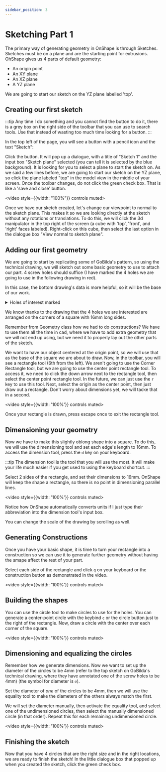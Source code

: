 ```yaml
---
sidebar_position: 3
---
```


# Sketching Part 1

The primary way of generating geometry in OnShape is through Sketches. Sketches must be on a plane and are the starting point for extrusions. OhShape gives us 4 parts of default geometry:

- An origin point
- An XY plane
- An XZ plane
- A YZ plane

We are going to start our sketch on the YZ plane labelled 'top'.

## Creating our first sketch

:::tip
Any time I do something and you cannot find the button to do it, there is a grey box on the right side of the toolbar that you can use to search tools. Use that instead of wasting too much time looking for a button.
:::

In the top left of the page, you will see a button with a pencil icon and the text "Sketch":

Click the button. It will pop up a dialogue, with a title of "Sketch 1" and the input box "Sketch plane" selected (you can tell it is selected by the blue background). It is looking for you to select a plane to start the sketch on. As we said a few lines before, we are going to start our sketch on the YZ plane, so click the plane labeled "top" in the model view in the middle of your screen. Once the toolbar changes, do not click the green check box. That is like a 'save and close' button.

<video style={{width: "100%"}} controls muted>

  <source src="/img/onshape/create+select-sketch.mp4" type="video/mp4" />
</video>

Once we have our sketch created, let's change our viewpoint to normal to the sketch plane. This makes it so we are looking directly at the sketch without any rotations or translations. To do this, we will click the 3d manipulator in the top right of the screen (a cube with 'top', 'front', and 'right' faces labeled). Right-click on this cube, then select the last option in the dialogue box "View normal to sketch plane".

## Adding our first geometry

We are going to start by replicating some of GoBilda's pattern, so using the technical drawing, we will sketch out some basic geometry to use to attach our part. 4 screw holes should suffice (I have marked the 4 holes we are going to use in the following drawing in red).

In this case, the bottom drawing's data is more helpful, so it will be the base of our work.

<details>
  <summary>
  Holes of interest marked
  </summary>

![Holes of interest](/img/onshape/gobilda-pattern-marked.png)

</details>

We know thanks to the drawing that the 4 holes we are interested are arranged on the corners of a square with 16mm long sides.

Remember from Geometry class how we had to do constructions? We have to use them all the time in cad, where we have to add extra geometry that we will not end up using, but we need it to properly lay out the other parts of the sketch.

We want to have our object centered at the origin point, so we will use that as the base of the square we are about to draw. Now, in the toolbar, you will see a rectangle tool (6th from the left). We aren't going to use the Corner Rectangle tool, but we are going to use the center point rectangle tool. To access it, we need to click the down arrow next to the rectangle tool, then select the center point rectangle tool. In the future, we can just use the `r` key to use this tool. Next, select the origin as the center point, then just draw out a rectangle. Don't worry about dimensions yet, we will tacke that in a second.

<video style={{width: '100%'}} controls muted>

  <source src="/img/onshape/first-sketch.mp4" type="video/mp4" />
</video>

Once your rectangle is drawn, press escape once to exit the rectangle tool.

## Dimensioning your geometry

Now we have to make this slightly oblong shape into a square. To do this, we will use the dimensioning tool and set each edge's length to 16mm. To access the dimension tool, press the `d` key on your keyboard.

:::tip
The dimension tool is the tool that you will use the most. It will make your life much easier if you get used to using the keyboard shortcut.
:::

Select 2 sides of the rectangle, and set their dimensions to 16mm. OnShape will keep the shape a rectangle, so there is no point in dimensioning parallel lines.

<video style={{width: '100%'}} controls muted>

  <source src="/img/onshape/dimensioning.mp4" type="video/mp4" />
</video>

Notice how OnShape automatically converts units if I just type their abbreviation into the dimension tool's input box.

You can change the scale of the drawing by scrolling as well.

## Generating Constructions

Once you have your basic shape, it is time to turn your rectangle into a construction so we can use it to generate further geometry without having the smape affect the rest of your part.

Select each side of the rectangle and click `q` on your keyboard or the construction button as demonstrated in the video.

<video style={{width: '100%'}} controls muted>

  <source src="/img/onshape/making-constructions.mp4" type="video/mp4" />
</video>

## Building the shapes

You can use the circle tool to make circles to use for the holes. You can generate a center-point circle with the keybind `c` or the circle button just to the right of the rectangle. Now, draw a circle with the center over each corner of the square.

<video style={{width: '100%'}} controls muted>

  <source src="/img/onshape/drawing-circles.mp4" type="video/mp4" />
</video>

## Dimensioning and equalizing the circles

Remember how we generate dimensions. Now we want to set up the diameter of the circles to be 4mm (refer to the top sketch on GoBilda's technical drawing, where they have annotated one of the screw holes to be 4mm) (the symbol for diameter is `⌀`).

Set the diameter of _one_ of the circles to be 4mm, then we will use the equality tool to make the diameters of the others always match the first.

We will set the diameter manually, then activate the equality tool, and select one of the undimensioned circles, then select the manually dimensioned circle (in that order). Repeat this for each remaining undimensioned circle.

<video style={{width: '100%'}} controls muted>

  <source src="/img/onshape/dimensioning-circles.mp4" type="video/mp4" />
</video>

## Finishing the sketch

Now that you have 4 circles that are the right size and in the right locations, we are ready to finish the sketch! In the little dialogue box that popped up when you created the sketch, click the green check box.
